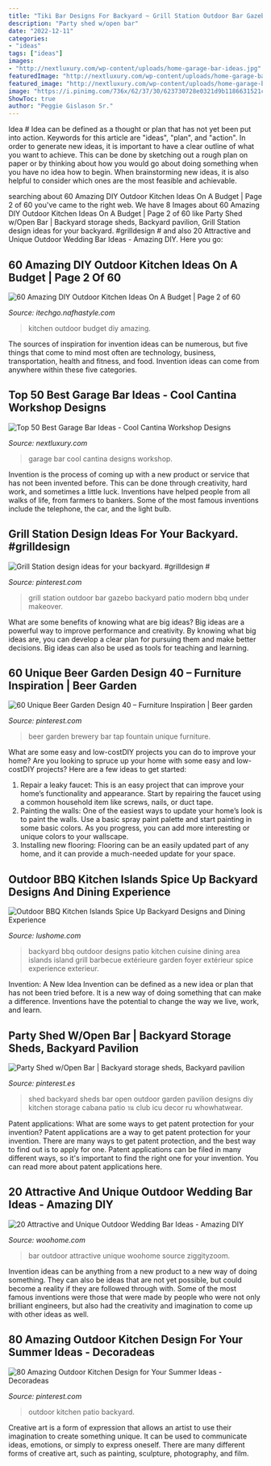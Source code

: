```yaml
---
title: "Tiki Bar Designs For Backyard ~ Grill Station Outdoor Bar Gazebo Backyard Patio Modern Bbq Under Makeover"
description: "Party shed w/open bar"
date: "2022-12-11"
categories:
- "ideas"
tags: ["ideas"]
images:
- "http://nextluxury.com/wp-content/uploads/home-garage-bar-ideas.jpg"
featuredImage: "http://nextluxury.com/wp-content/uploads/home-garage-bar-ideas.jpg"
featured_image: "http://nextluxury.com/wp-content/uploads/home-garage-bar-ideas.jpg"
image: "https://i.pinimg.com/736x/62/37/30/623730728e0321d9b1186631521c8c74.jpg"
ShowToc: true
author: "Peggie Gislason Sr."
---
```



Idea #
Idea can be defined as a thought or plan that has not yet been put into action. Keywords for this article are "ideas", "plan", and "action". In order to generate new ideas, it is important to have a clear outline of what you want to achieve. This can be done by sketching out a rough plan on paper or by thinking about how you would go about doing something when you have no idea how to begin. When brainstorming new ideas, it is also helpful to consider which ones are the most feasible and achievable.

	

		
searching about 60 Amazing DIY Outdoor Kitchen Ideas On A Budget | Page 2 of 60 you've came to the right web. We have 8 Images about 60 Amazing DIY Outdoor Kitchen Ideas On A Budget | Page 2 of 60 like Party Shed w/Open Bar | Backyard storage sheds, Backyard pavilion, Grill Station design ideas for your backyard. #grilldesign # and also 20 Attractive and Unique Outdoor Wedding Bar Ideas - Amazing DIY. Here you go:
		
    
## 60 Amazing DIY Outdoor Kitchen Ideas On A Budget | Page 2 Of 60

<img loading=lazy src="http://itechgo.com/wp-content/uploads/2018/04/Amazing-DIY-Outdoor-Kitchen-Ideas-On-A-Budget-50.jpg" onerror="this.onerror=null;this.src='https://tse1.mm.bing.net/th?id=OIP.qqfG8TiV5zjZzAZwxFqeSQHaFm&amp;pid=15.1';" alt="60 Amazing DIY Outdoor Kitchen Ideas On A Budget | Page 2 of 60">

_Source: itechgo.nafhastyle.com_

>kitchen outdoor budget diy amazing. 

	

The sources of inspiration for invention ideas can be numerous, but five things that come to mind most often are technology, business, transportation, health and fitness, and food. Invention ideas can come from anywhere within these five categories.

    
## Top 50 Best Garage Bar Ideas - Cool Cantina Workshop Designs

<img loading=lazy src="http://nextluxury.com/wp-content/uploads/home-garage-bar-ideas.jpg" onerror="this.onerror=null;this.src='https://tse4.mm.bing.net/th?id=OIP.H1S_TdxKGDJHHQEFbgcGqwHaFC&amp;pid=15.1';" alt="Top 50 Best Garage Bar Ideas - Cool Cantina Workshop Designs">

_Source: nextluxury.com_

>garage bar cool cantina designs workshop. 

	

Invention is the process of coming up with a new product or service that has not been invented before. This can be done through creativity, hard work, and sometimes a little luck. Inventions have helped people from all walks of life, from farmers to bankers. Some of the most famous inventions include the telephone, the car, and the light bulb.

    
## Grill Station Design Ideas For Your Backyard. #grilldesign #

<img loading=lazy src="https://i.pinimg.com/736x/03/eb/45/03eb4575857429038ddbd565dbda1b49.jpg" onerror="this.onerror=null;this.src='https://tse3.mm.bing.net/th?id=OIP.yvWPPBXFU4r5G50Ah_cAHAHaNK&amp;pid=15.1';" alt="Grill Station design ideas for your backyard. #grilldesign #">

_Source: pinterest.com_

>grill station outdoor bar gazebo backyard patio modern bbq under makeover. 

	

What are some benefits of knowing what are big ideas?
Big ideas are a powerful way to improve performance and creativity. By knowing what big ideas are, you can develop a clear plan for pursuing them and make better decisions. Big ideas can also be used as tools for teaching and learning.

    
## 60 Unique Beer Garden Design 40 – Furniture Inspiration | Beer Garden

<img loading=lazy src="https://i.pinimg.com/736x/62/37/30/623730728e0321d9b1186631521c8c74.jpg" onerror="this.onerror=null;this.src='https://tse3.mm.bing.net/th?id=OIP.WDlvzn3YeAQjbLcIf18AAwHaJ6&amp;pid=15.1';" alt="60 Unique Beer Garden Design 40 – Furniture Inspiration | Beer garden">

_Source: pinterest.com_

>beer garden brewery bar tap fountain unique furniture. 

	

What are some easy and low-costDIY projects you can do to improve your home?
Are you looking to spruce up your home with some easy and low-costDIY projects? Here are a few ideas to get started: 
1. Repair a leaky faucet: This is an easy project that can improve your home’s functionality and appearance. Start by repairing the faucet using a common household item like screws, nails, or duct tape. 
2. Painting the walls: One of the easiest ways to update your home’s look is to paint the walls. Use a basic spray paint palette and start painting in some basic colors. As you progress, you can add more interesting or unique colors to your wallscape. 
3. Installing new flooring: Flooring can be an easily updated part of any home, and it can provide a much-needed update for your space.

    
## Outdoor BBQ Kitchen Islands Spice Up Backyard Designs And Dining Experience

<img loading=lazy src="https://www.lushome.com/wp-content/uploads/2013/05/bbq-outdoor-kitchen-island-backyard-ideas-17.jpg" onerror="this.onerror=null;this.src='https://tse4.mm.bing.net/th?id=OIP._juImoFh6TW9L3lc1O_phAHaE5&amp;pid=15.1';" alt="Outdoor BBQ Kitchen Islands Spice Up Backyard Designs and Dining Experience">

_Source: lushome.com_

>backyard bbq outdoor designs patio kitchen cuisine dining area islands island grill barbecue extérieure garden foyer extérieur spice experience exterieur. 

	

Invention: A New Idea
Invention can be defined as a new idea or plan that has not been tried before. It is a new way of doing something that can make a difference. Inventions have the potential to change the way we live, work, and learn.

    
## Party Shed W/Open Bar | Backyard Storage Sheds, Backyard Pavilion

<img loading=lazy src="https://i.pinimg.com/736x/fe/9e/08/fe9e0824f99e376e28bbd36fb3756e7f--party-shed-sheds.jpg" onerror="this.onerror=null;this.src='https://tse4.mm.bing.net/th?id=OIP.kEQI2WH2pnQgj8UfibqS_AHaMH&amp;pid=15.1';" alt="Party Shed w/Open Bar | Backyard storage sheds, Backyard pavilion">

_Source: pinterest.es_

>shed backyard sheds bar open outdoor garden pavilion designs diy kitchen storage cabana patio าน club icu decor ru whowhatwear. 

	

Patent applications: What are some ways to get patent protection for your invention?
Patent applications are a way to get patent protection for your invention. There are many ways to get patent protection, and the best way to find out is to apply for one. Patent applications can be filed in many different ways, so it's important to find the right one for your invention. You can read more about patent applications here.

    
## 20 Attractive And Unique Outdoor Wedding Bar Ideas - Amazing DIY

<img loading=lazy src="http://www.woohome.com/wp-content/uploads/2015/04/outdoor-wedding-bar-woohome-6.jpg" onerror="this.onerror=null;this.src='https://tse1.mm.bing.net/th?id=OIP.Mip3b0J0g4w9Ka_bh5QX2wHaLG&amp;pid=15.1';" alt="20 Attractive and Unique Outdoor Wedding Bar Ideas - Amazing DIY">

_Source: woohome.com_

>bar outdoor attractive unique woohome source ziggityzoom. 

	

Invention ideas can be anything from a new product to a new way of doing something. They can also be ideas that are not yet possible, but could become a reality if they are followed through with. Some of the most famous inventions were those that were made by people who were not only brilliant engineers, but also had the creativity and imagination to come up with other ideas as well.

    
## 80 Amazing Outdoor Kitchen Design For Your Summer Ideas - Decoradeas

<img loading=lazy src="https://i.pinimg.com/736x/03/69/ff/0369ff79aa9ed5a35f701823ac72b5ec.jpg" onerror="this.onerror=null;this.src='https://tse2.mm.bing.net/th?id=OIP.hq5f7RwPNZ_zkFduxOXOugHaLH&amp;pid=15.1';" alt="80 Amazing Outdoor Kitchen Design for Your Summer Ideas - Decoradeas">

_Source: pinterest.com_

>outdoor kitchen patio backyard. 

	

Creative art is a form of expression that allows an artist to use their imagination to create something unique. It can be used to communicate ideas, emotions, or simply to express oneself. There are many different forms of creative art, such as painting, sculpture, photography, and film.

